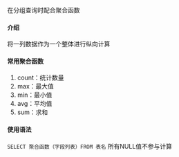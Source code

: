 在分组查询时配合聚合函数
#### 介绍
将一列数据作为一个整体进行纵向计算

#### 常用聚合函数
1. count：统计数量
2. max：最大值
3. min：最小值
4. avg：平均值
5. sum：求和

#### 使用语法
`SELECT 聚合函数（字段列表）FROM 表名`
所有NULL值不参与计算